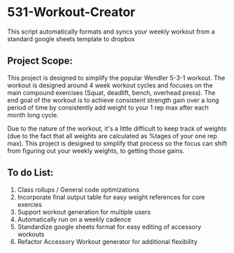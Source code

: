 # 531-Workout-Creator
This script automatically formats and syncs your weekly workout from a standard google sheets template to dropbox

## **Project Scope:**
This project is designed to simplify the popular Wendler 5-3-1 workout. The workout is designed around 4 week workout cycles and focuses on the main compound exercises (Squat, deadlift, bench, overhead press). The end goal of the workout is to achieve consistent strength gain over a long period of time by consistently add weight to your 1 rep max after each month long cycle.

Due to the nature of the workout, it's a little difficult to keep track of weights (due to the fact that all weights are calculated as %tages of your one rep max). This project is designed to simplify that process so the focus can shift from figuring out your weekly weights, to getting those gains.

## **To do List:**
1. Class rollups / General code optimizations
2. Incorporate final output table for easy weight references for core exercies
3. Support workout generation for multiple users
4. Automatically run on a weekly cadence
5. Standardize google sheets format for easy editing of accessory workouts
6. Refactor Accessory Workout generator for additional flexibility
